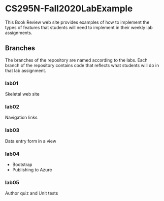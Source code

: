 # CS295N-Fall2020LabExample

This Book Review web site provides examples of how to implement the types of features that students will need to implement in their weekly lab assignments. 

## Branches

The branches of the repository are named according to the labs. Each branch of the repository contains code that reflects what students will do in that lab assignment.

### lab01

Skeletal web site

### lab02

Navigation links

### lab03

Data entry form in a view

### lab04

- Bootstrap
- Publishing to Azure

### lab05

Author quiz and Unit tests